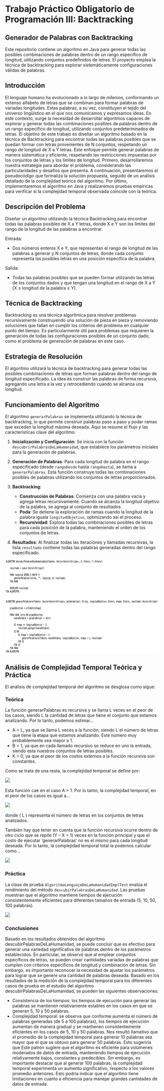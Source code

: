 # Trabajo Práctico Obligatorio de Programación III: Backtracking
## Generador de Palabras con Backtracking

Este repositorio contiene un algoritmo en Java para generar todas las posibles combinaciones de palabras dentro de un rango específico de longitud, utilizando conjuntos predefinidos de letras. El proyecto emplea la técnica de backtracking para explorar sistemáticamente configuraciones válidas de palabras.

## Introducción
El lenguaje humano ha evolucionado a lo largo de milenios, conformando un extenso alfabeto de letras que se combinan para formar palabras de variadas longitudes. Estas palabras, a su vez, constituyen el tejido del universo lingüístico en el que nos comunicamos y expresamos ideas. En este contexto, surge la necesidad de desarrollar algoritmos capaces de explorar y generar todas las combinaciones
posibles de palabras dentro de un rango específico de longitud, utilizando conjuntos predeterminados de letras. 
El objetivo de este trabajo es diseñar un algoritmo basado en la técnica de Backtracking para encontrar todas las palabras posibles que se puedan formar con letras provenientes de N conjuntos, respetando un rango de longitud de X a Y letras. Este enfoque permite generar palabras de manera sistemática y eficiente,
respetando las restricciones impuestas por los conjuntos de letras y los límites de longitud. Primero, desarrollaremos nuestra estrategia para abordar el problema, considerando las particularidades y desafíos que presenta. A continuación, presentaremos el pseudocódigo que formaliza la solución propuesta, seguido de un
análisis detallado de la complejidad teórica del algoritmo. Por último, implementaremos el algoritmo en Java y realizaremos pruebas empíricas para verificar si la complejidad temporal observada coincide con la teórica.

## Descripción del Problema
Diseñar un algoritmo utilizando la técnica Backtracking para encontrar todas las palabras posibles de X a Y letras, donde X e Y son los límites del rango de la longitud de las palabras a encontrar.

Entrada:
- Dos números enteros X e Y, que representan el rango de longitud de las palabras a generar y N conjuntos de letras, donde cada conjunto representa las posibles letras en una posición específica de la palabra.

Salida:
- Todas las palabras posibles que se pueden formar utilizando las letras de los conjuntos dados y que tengan una longitud en el rango de X a Y (X ≤ longitud de la palabra ≤ Y).

## Técnica de Backtracking
Backtracking es una técnica algorítmica para resolver problemas recursivamente construyendo una solución de pieza en pieza y removiendo soluciones que fallan en cumplir los criterios del problema en cualquier punto del tiempo. Es particularmente útil para problemas que requieren la generación de todas las configuraciones posibles de un conjunto dado, como el problema de generación de palabras en este caso.

## Estrategia de Resolución
El algoritmo utilizará la técnica de backtracking para generar todas las posibles combinaciones de letras que forman palabras dentro del rango de longitud especificado. La idea es construir las palabras de forma recursiva, agregando una letra a la vez y retrocediendo cuando se alcanza una longitud.

## Funcionamiento del Algoritmo
El algoritmo `generarPalabras` se implementa utilizando la técnica de backtracking, lo que permite construir palabras paso a paso y podar ramas que exceden la longitud máxima deseada. Aquí se resume el flujo y las características clave del algoritmo:

1. **Inicialización y Configuración**: Se inicia con la función `descubrirPalabrasDeLaHumanidad`, que establece los parámetros iniciales para la generación de palabras.

2. **Generación de Palabras**: Para cada longitud de palabra en el rango especificado (desde `rangoDesde` hasta `rangoHasta`), se llama a `generarPalabras`. Esta función construye todas las combinaciones posibles de palabras utilizando los conjuntos de letras proporcionados.

3. **Backtracking**:
   - **Construcción de Palabras**: Comienza con una palabra vacía y agrega letras recursivamente. Cuando se alcanza la longitud objetivo de la palabra, se agrega al conjunto de resultados.
   - **Poda**: Se detiene la exploración de ramas cuando la longitud de la palabra iguala `longitudObjetivo`, optimizando así el proceso.
   - **Recursividad**: Explora todas las combinaciones posibles de letras para cada posición de la palabra, manteniendo el orden de los conjuntos de letras.

4. **Resultados**: Al finalizar todas las iteraciones y llamadas recursivas, la lista `resultado` contiene todas las palabras generadas dentro del rango especificado.

![](Imagenes/pseudocodigo.png)

## Análisis de Complejidad Temporal Teórica y Práctica

El análisis de complejidad temporal del algoritmo se desglosa como sigue:

### Teórica
La función generarPalabras es recursiva y se llama L veces en el peor de los casos, siendo L la cantidad de letras que tiene el conjunto que estamos analizando. Por lo tanto, podemos estimar…
- A = L, ya que se llama L veces a la función, siendo L el número de letras que tiene la etapa que estamos analizando. Este número muy probablemente sea mayor a 1.
- B = 1, ya que en cada llamado recursivo se reduce en uno la entrada, siendo esta nuestros conjuntos de letras posibles.
- K = 0, ya que el peor de los costos externos a la función recursiva son constantes.

Como se trata de una resta, la complejidad temporal se define por:

![](Imagenes/matrizResta)

Esta función cae en el caso A > 1. Por lo tanto, la complejidad temporal, en el peor de los casos es igual a…

![](Imagenes/complejidad1)

donde \( L \) representa el número de letras en los conjuntos de letras analizados.

También hay que tener en cuenta que la función recursiva ocurre dentro de otro ciclo que se repite (Y – X + 1) veces en la función principal y que el costo de ejecutar ‘generarPalabras’ no es el mismo para cada longitud deseada. Por lo tanto, la complejidad temporal total la podemos calcular como...

![](Imagenes/complejidadFinal)

### Práctica
La clase de prueba `AlgoritmoLenguajeDeLaHumanidadImplTest` evalúa el rendimiento del método `descubirPalabrasDeLaHumanidad`. Las pruebas muestran que el algoritmo mantiene tiempos de ejecución consistentemente eficientes para diferentes tamaños de entrada (5, 10, 50, 100 palabras).

![](Imagenes/resultados)

### Conclusiones
Basado en los resultados obtenidos del algoritmo descubirPalabrasDeLaHumanidad, se puede concluir que es efectivo para generar una variedad significativa de palabras dentro de los parámetros establecidos. En particular, se observó que al emplear conjuntos específicos de letras, se pueden crear cantidades variadas de palabras que cumplen con criterios específicos de longitud y combinación de letras.
Sin embargo, es importante reconocer la necesidad de ajustar los parámetros para lograr que se genere una cantidad de palabras deseada. Basado en los resultados de la medición de la complejidad temporal para los diferentes casos de prueba en el estudio del algoritmo descubirPalabrasDeLaHumanidad, se pueden las siguientes observaciones:
 - Consistencia de los tiempos: los tiempos de ejecución para generar las
palabras se mantienen relativamente estables en los casos en que se
generan 5, 10 y 50 palabras.
 - Complejidad temporal: se observa que conforme aumenta el número de palabras generadas (de 5 a 100 palabras), los tiempos de ejecución aumentan de manera gradual y se mantienen consistentemente eficientes en los casos de 5, 10 y 50 palabras.
Nos resultó llamativo que el promedio de la complejidad temporal para generar 10 palabras sea mayor que el que se obtuvo para generar 50 palabras. Esto sugeriría que Este patrón sugiere que el
algoritmo es eficiente para volúmenes moderados de datos de entrada, manteniendo tiempos de ejecución relativamente bajos, constantes y predecibles.
Sin embargo, es importante destacar que al generar 100 palabras, la complejidad temporal experimenta un aumento significativo, respecto a los valores promedio anteriores. Esto podría indicar que el
algoritmo tiene limitaciones en cuanto a eficiencia para manejar grandes cantidades de datos
de entrada.
